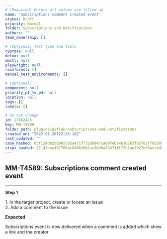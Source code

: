```yaml
---
# (Required) Ensure all values are filled up
name: "Subscriptions comment created event"
status: Draft
priority: Normal
folder: Subscriptions and Notifications
authors: ""
team_ownership: []

# (Optional) Test type and tools
cypress: null
detox: null
mmctl: null
playwright: null
rainforest: []
manual_test_environments: []

# (Optional)
component: null
priority_p1_to_p4: null
location: null
tags: []
labels: []

# Do not change
id: 17862425
key: MM-T4589
folder_path: plugins/gitlab/subscriptions-and-notifications
created_on: "2022-01-26T22:35:18Z"
last_updated: ""
case_hashed: 0cf124d62bd985c03a471f732d6d47ca09feba4b167b3f637e2f705595e7f9c29421b96d9df6904344713082f6af262f
steps_hashed: 21143eee487708ac84663601ac56d6a79471ff72b1aef927e83aec4d2a480513ff24cadecb91f6c03878fd948327c92c
---
```


## MM-T4589: Subscriptions comment created event

---

**Step 1**

1\. In the target project, create or locate an issue\
2\. Add a comment to the issue

**Expected**

Subscriptions event is now delivered when a comment is added which show a link and the creator
